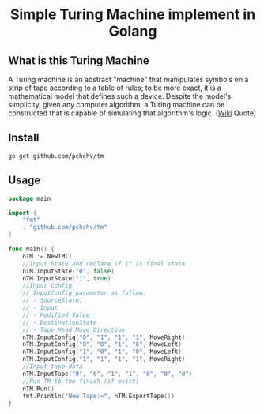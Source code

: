 <div align="center">

# **Simple Turing Machine implement in Golang**

</div>

## What is this Turing Machine

A Turing machine is an abstract "machine" that manipulates symbols on a strip of tape according to a table of rules; to be more exact, it is a mathematical model that defines such a device. Despite the model's simplicity, given any computer algorithm, a Turing machine can be constructed that is capable of simulating that algorithm's logic. ([Wiki](https://en.wikipedia.org/wiki/Turing_machine) Quote)

## Install

```
go get github.com/pchchv/tm
```

## Usage

```go
package main

import (
    "fmt"
    . "github.com/pchchv/tm"
)

func main() {
    nTM := NewTM()
    //Input State and declare if it is final state
    nTM.InputState("0", false)
    nTM.InputState("1", true)
    //Input config
    // InputConfig parameter as follow:
    // - SourceState, 
    // - Input
    // - Modified Value
    // - DestinationState
    // - Tape Head Move Direction
    nTM.InputConfig("0", "1", "1", "1", MoveRight)
    nTM.InputConfig("0", "0", "1", "0", MoveLeft)
    nTM.InputConfig("1", "0", "1", "0", MoveLeft)
    nTM.InputConfig("1", "1", "1", "1", MoveRight)
    //Input tape data
    nTM.InputTape("0", "0", "1", "1", "0", "0", "0")
    //Run TM to the finish (if exist)
    nTM.Run()
    fmt.Println("New Tape:=", nTM.ExportTape())
}

```
